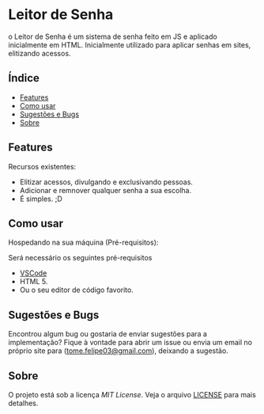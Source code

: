# Leitor de Senha
 o Leitor de Senha é um sistema de senha feito em JS e aplicado inicialmente em HTML.
 Inicialmente utilizado para aplicar senhas em sites, elitizando acessos.
 
 ## Índice

 - [Features](#features)
 - [Como usar](#como-usar)
 - [Sugestões e Bugs](#sugestões-e-bugs)
 - [Sobre](#sobre)

## Features

Recursos existentes:

- Elitizar acessos, divulgando e exclusivando pessoas.
- Adicionar e remnover qualquer senha a sua escolha.
- É simples. ;D

## Como usar

Hospedando na sua máquina (Pré-requisitos):

Será necessário os seguintes pré-requisitos

- [VSCode](https://code.visualstudio.com)
- HTML 5.
- Ou o seu editor de código favorito.

## Sugestões e Bugs

Encontrou algum bug ou gostaria de enviar sugestões para a implementação?
Fique à vontade para abrir um issue ou envia um email no próprio site para (tome.felipe03@gmail.com), deixando a sugestão.

## Sobre

O projeto está sob a licença *MIT License*. Veja o arquivo [LICENSE](https://github.com/2lMaKeR/Write-Me/blob/main/LICENSE) para mais detalhes.
